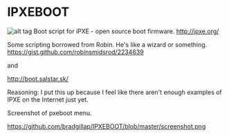 IPXEBOOT
========
![alt tag](https://raw.githubusercontent.com/bradgillap/IPXEBOOT/master/screenshot.png)
Boot script for iPXE - open source boot firmware.
http://ipxe.org/

Some scripting borrowed from Robin. He's like a wizard or something.
https://gist.github.com/robinsmidsrod/2234639

and

http://boot.salstar.sk/


Reasoning: 
I put this up because I feel like there aren't enough examples of IPXE on the Internet just yet. 

Screenshot of pxeboot menu.

https://github.com/bradgillap/IPXEBOOT/blob/master/screenshot.png


